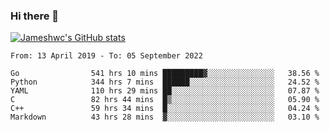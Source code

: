 ### Hi there 👋

[![Jameshwc's GitHub stats](https://github-readme-stats.vercel.app/api?username=jameshwc)](https://github.com/anuraghazra/github-readme-stats)

<!--START_SECTION:waka-->

```text
From: 13 April 2019 - To: 05 September 2022

Go                541 hrs 10 mins █████████▓░░░░░░░░░░░░░░░   38.56 %
Python            344 hrs 7 mins  ██████░░░░░░░░░░░░░░░░░░░   24.52 %
YAML              110 hrs 29 mins ██░░░░░░░░░░░░░░░░░░░░░░░   07.87 %
C                 82 hrs 44 mins  █▒░░░░░░░░░░░░░░░░░░░░░░░   05.90 %
C++               59 hrs 34 mins  █░░░░░░░░░░░░░░░░░░░░░░░░   04.24 %
Markdown          43 hrs 28 mins  ▓░░░░░░░░░░░░░░░░░░░░░░░░   03.10 %
```

<!--END_SECTION:waka-->